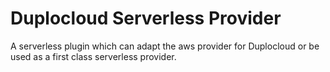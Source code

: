 # Duplocloud Serverless Provider  

A serverless plugin which can adapt the aws provider for Duplocloud or be used as a first class serverless provider. 
